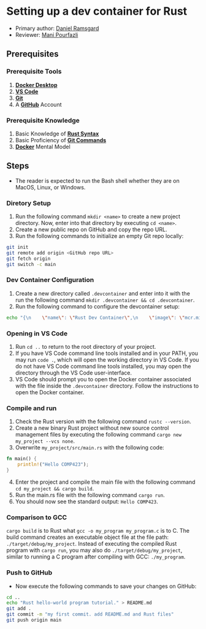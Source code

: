 # Setting up a dev container for Rust

* Primary author: [Daniel Ramsgard](https://github.com/DanielRamsgard)
* Reviewer: [Mani Pourfazli](https://github.com/manip1384)

## Prerequisites

### Prerequisite Tools

1. [**Docker Desktop**](https://www.docker.com/products/docker-desktop/)
2. [**VS Code**](https://code.visualstudio.com/download)
3. [**Git**](https://git-scm.com/downloads)
4. A [**GitHub**](https://github.com/) Account

### Prerequisite Knowledge

1. Basic Knowledge of [**Rust Syntax**](https://www.rust-lang.org/learn)
2. Basic Proficiency of [**Git Commands**](https://git-scm.com/doc)
3. [**Docker**](https://docs.docker.com/desktop/) Mental Model

## Steps

- The reader is expected to run the Bash shell whether they are on MacOS, Linux, or Windows.

### Diretory Setup

1. Run the following command `mkdir <name>` to create a new project directory. Now, enter into that directory by executing `cd <name>`.
2. Create a new public repo on GitHub and copy the repo URL.
3. Run the following commands to initialize an empty Git repo locally:
```bash
git init
git remote add origin <GitHub repo URL>
git fetch origin
git switch -c main
```

### Dev Container Configuration

1. Create a new directory called `.devcontainer` and enter into it with the run the following command `mkdir .devcontainer && cd .devcontainer`.
2. Run the following command to configure the devcontainer setup:
```bash
echo "{\n    \"name\": \"Rust Dev Container\",\n    \"image\": \"mcr.microsoft.com/devcontainers/rust:latest\",\n    \"customizations\": {\n        \"vscode\": {\n            \"settings\": {},\n            \"extensions\": [\n                \"rust-lang.rust-analyzer\"\n            ]\n        }\n    }\n}" > devcontainer.json

```

### Opening in VS Code

1. Run `cd ..` to return to the root directory of your project.
2. If you have VS Code command line tools installed and in your PATH, you may run `code .`, which will open the working directory in VS Code. If you do not have VS Code command line tools installed, you may open the directory through the VS Code user-interface.
3. VS Code should prompt you to open the Docker container associated with the file inside the `.devcontainer` directory. Follow the instructions to open the Docker container.

### Compile and run

1. Check the Rust version with the following command `rustc --version`.
2. Create a new binary Rust project without new source control management files by executing the following command `cargo new my_project --vcs none`.
3. Overwrite `my_project/src/main.rs` with the following code:
```rust
fn main() {
    println!("Hello COMP423");
}
```
4. Enter the project and compile the main file with the following command `cd my_project && cargo build`.
5. Run the main.rs file with the following command `cargo run`.
6. You should now see the standard output: `Hello COMP423`.

### Comparison to GCC

`cargo build` is to Rust what `gcc -o my_program my_program.c` is to C. The build command creates an executable object file at the file path: `./target/debug/my_project`. Instead of executing the compiled Rust program with `cargo run`, you may also do `./target/debug/my_project`, similar to running a C program after compiling with GCC: `./my_program`.

### Push to GitHub
- Now execute the following commands to save your changes on GitHub:
```bash
cd ..
echo "Rust hello-world program tutorial." > README.md
git add .
git commit -m "my first commit. add README.md and Rust files"
git push origin main
```